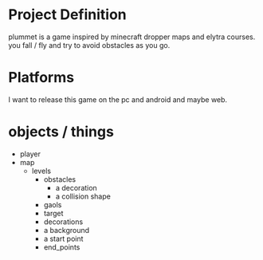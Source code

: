 # Project Definition

plummet is a game inspired by minecraft dropper maps and elytra courses. you fall / fly and try to avoid obstacles as you go.

# Platforms

I want to release this game on the pc and android and maybe web.


# objects / things

- player
- map
    - levels
        - obstacles
            - a decoration
            - a collision shape
        - gaols
        - target
        - decorations
        - a background
        - a start point
        - end_points


